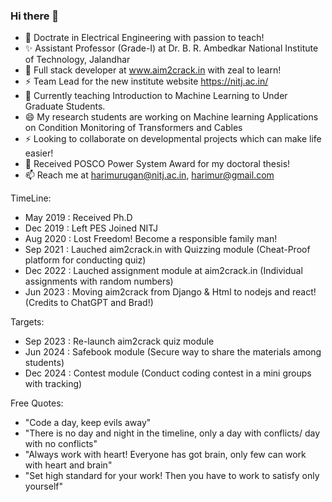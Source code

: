 ### Hi there 👋

<!--
**harimurugan1989/harimurugan1989** is a  _special_ ✨ repository because its `README.md` (this file) appears on your GitHub profile.

Here are some ideas to get you started:
-->
- 🔭 Doctrate in Electrical Engineering with passion to teach!
- ✨ Assistant Professor (Grade-I) at Dr. B. R. Ambedkar National Institute of Technology, Jalandhar
- 👯 Full stack developer at www.aim2crack.in with zeal to learn!
- ⚡  Team Lead for the new institute website https://nitj.ac.in/
- 🌱 Currently teaching Introduction to Machine Learning to Under Graduate Students.
- 😄 My research students are working on Machine learning Applications on Condition Monitoring of Transformers and Cables
- ⚡  Looking to collaborate on developmental projects which can make life easier!
- 💬 Received POSCO Power System Award for my doctoral thesis!
- 📫  Reach me at harimurugan@nitj.ac.in, harimur@gmail.com

TimeLine:
- May 2019 : Received Ph.D 
- Dec 2019 : Left PES Joined NITJ
- Aug 2020 : Lost Freedom! Become a responsible family man!
- Sep 2021 : Lauched aim2crack.in with Quizzing module (Cheat-Proof platform for conducting quiz)
- Dec 2022 : Lauched assignment module at aim2crack.in (Individual assignments with random numbers)
- Jun 2023 : Moving aim2crack from Django & Html to nodejs and react! (Credits to ChatGPT and Brad!)

Targets:
- Sep 2023 : Re-launch aim2crack quiz module
- Jun 2024 : Safebook module (Secure way to share the materials among students)
- Dec 2024 : Contest module (Conduct coding contest in a mini groups with tracking)

Free Quotes:

- "Code a day, keep evils away"
- "There is no day and night in the timeline, only a day with conflicts/ day with no conflicts"
- "Always work with heart! Everyone has got brain, only few can work with heart and brain"
- "Set high standard for your work! Then you have to work to satisfy only yourself"


